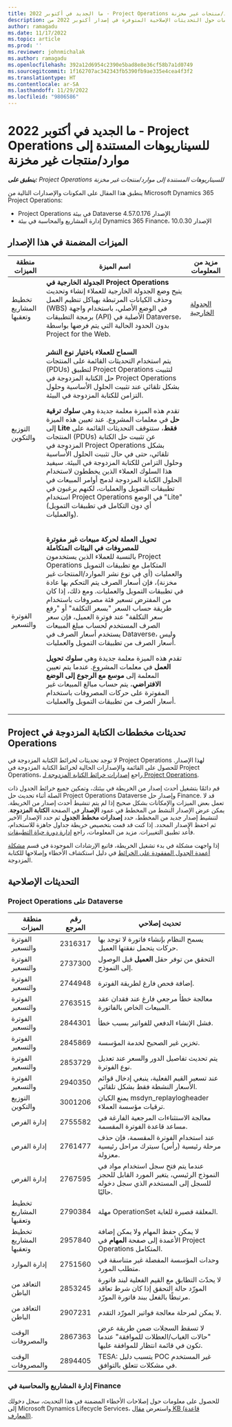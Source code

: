```yaml
---
title: ما الجديد في أكتوبر 2022 - Project Operations للسيناريوهات المستندة إلى موارد/منتجات غير مخزنة
description: يوفر هذا المقال معلومات حول التحديثات الإصلاحية المتوفرة في إصدار أكتوبر 2022 من Microsoft Dynamics 365 Project Operations للسيناريوهات المستندة إلى الموارد/المنتجات غير المخزنة.
author: ramagadu
ms.date: 11/17/2022
ms.topic: article
ms.prod: ''
ms.reviewer: johnmichalak
ms.author: ramagadu
ms.openlocfilehash: 392a12d6954c2390e5bad8e8e36cf58b7a1d0749
ms.sourcegitcommit: 1f162707ac342343fb5390fb9ae335e4cea4f3f2
ms.translationtype: HT
ms.contentlocale: ar-SA
ms.lasthandoff: 11/29/2022
ms.locfileid: "9806586"
---
```

# <a name="whats-new-october-2022---project-operations-for-resourcenon-stocked-based-scenarios"></a>ما الجديد في أكتوبر 2022 - Project Operations للسيناريوهات المستندة إلى موارد/منتجات غير مخزنة

_**ينطبق على:** Project Operations للسيناريوهات المستندة إلى موارد/منتجات غير مخزنة‬_

ينطبق هذا المقال على المكونات والإصدارات التالية من Microsoft Dynamics 365 Project Operations:

- Project Operations في بيئة Dataverse الإصدار 4.57.0.176
- إدارة المشاريع والمحاسبة في بيئة Dynamics 365 Finance، الإصدار 10.0.30

## <a name="features-included-in-this-release"></a>الميزات المضمنة في هذا الإصدار

| منطقة الميزات | اسم الميزة | مزيد من المعلومات |
| --- | --- | --- |
| تخطيط المشاريع وتعقبها | **الجدولة الخارجية في Project Operations**<br>يتيح وضع الجدولة الخارجية للعملاء إنشاء وتحديث وحذف الكيانات المرتبطة بهياكل تنظيم العمل (WBS) في الوضع الأصلي، باستخدام واجهة برمجة التطبيقات (API) الأصلية في Dataverse، بدون الحدود الحالية التي يتم فرضها بواسطة Project for the Web. | [الجدولة الخارجية](/dynamics365/project-operations/project-management/external-scheduling) |
| التوزيع والتكوين | <p>**السماح للعملاء باختيار نوع النشر**<br>يتم استخدام التحديثات القائمة على المنتجات (PDUs) لتطبيق Project Operations لتثبيت حل الكتابة المزدوجة في Project Operations بشكل تلقائي عند تثبيت الحلول الأساسية وحلول التزامن للكتابة المزدوجة في البيئة.</p><p>تقدم هذه الميزة معلمة جديدة وهي **سلوك ترقية حل** في معلمات المشروع. عند تعيين هذه الميزة إلى **Lite فقط**‬، ستتوقف التحديثات القائمة على المنتجات (PDUs) عن تثبيت حل الكتابة المزدوجة في Project Operations بشكل تلقائي، حتى في حال تثبيت الحلول الأساسية وحلول التزامن للكتابة المزدوجة في البيئة. سيفيد هذا السلوك العملاء الذين يخططون لاستخدام الحلول الكتابة المزدوجة لدمج أوامر المبيعات في تطبيقات التمويل والعمليات، لكنهم يرغبون في استخدام Project Operations في الوضع "Lite" (أي دون التكامل في تطبيقات التمويل والعمليات).</p> | |
| الفوترة والتسعير | <p>**تحويل العملة لحركة مبيعات غير مفوترة للمصروفات في البيئات المتكاملة**<br>بالنسبة للعملاء الذين يستخدمون Project Operations المتكامل مع تطبيقات التمويل والعمليات (أي في نوع نشر الموارد/المنتجات غير مخزنة)، فإن أسعار الصرف يتم التحكم بها عادة في تطبيقات التمويل والعمليات. ومع ذلك، إذا كان من المفترض تسعير فئة مصروفات باستخدام طريقة حساب السعر "بسعر التكلفة" أو "رفع سعر التكلفة" عند فوترة العميل، فإن سعر الصرف المستخدم لحساب مبلغ المبيعات يستخدم أسعار الصرف في Dataverse، وليس أسعار الصرف من تطبيقات التمويل والعمليات.</p><p>تقدم هذه الميزة معلمة جديدة وهي **سلوك تحويل العمل** في معلمات المشروع. عندما يتم تعيين المعلمة إلى **موسع مع الرجوع إلى الوضع الافتراضي**‬، يتم حساب مبالغ المبيعات غير المفوترة على حركات المصروفات باستخدام أسعار الصرف من تطبيقات التمويل والعمليات.</p> | |

## <a name="project-operations-dual-write-maps-updates"></a>تحديثات مخططات ‏‫الكتابة المزدوجة في Project Operations

لا توجد تحديثات لخرائط الكتابة المزدوجة في Project Operations لهذا الإصدار. للحصول على القائمة والإصدارات الحالية لخرائط الكتابة المزدوجة في Project Operations، راجع [إصدارات خرائط الكتابة المزدوجة لـ Project Operations](../environment/resource-dual-write-maps.md).

قم دائمًا بتشغيل أحدث إصدار من الخريطة في بيئتك، وتمكين جميع خرائط الجدول ذات الصلة أثناء تحديث حل Project Operations Dataverse وإصدار حل Finance. قد لا تعمل بعض الميزات والإمكانات بشكل صحيح إذا لم يتم تنشيط أحدث إصدار من الخريطة. يمكن عرض الإصدار النشط من المخطط في عمود **الإصدار** في الصفحة **الكتابة المزدوجة**. لتنشيط إصدار جديد من المخطط، حدد **إصدارات مخطط الجدول** ثم حدد الإصدار الأخير ثم احفظ الإصدار المحدد. إذا كنت قد قمت بتخصيص خريطة جداول جاهزة للاستخدام، فأعد تطبيق التغييرات. مزيد من المعلومات، راجع [إدارة دورة حياة التطبيقات](/dynamics365/fin-ops-core/dev-itpro/data-entities/dual-write/app-lifecycle-management).

إذا واجهت مشكلة في بدء تشغيل الخريطة، فاتبع الإرشادات الموجودة في قسم [مشكلة أعمدة الجدول المفقودة على الخرائط](/dynamics365/fin-ops-core/dev-itpro/data-entities/dual-write/dual-write-troubleshooting-finops-upgrades#missing-table-columns-issue-on-maps) في دليل استكشاف الأخطاء وإصلاحها للكتابة المزدوجة.

## <a name="quality-updates"></a>التحديثات الإصلاحية

### <a name="project-operations-on-dataverse"></a>Project Operations على Dataverse

| منطقة الميزات | رقم المرجع | تحديث إصلاحي |
| --- | --- | --- |
| الفوترة والتسعير | 2316317  | يسمح النظام بإنشاء فاتورة لا توجد بها حركات يتحمل نفقتها العميل. |
| الفوترة والتسعير | 2737300  | التحقق من توفر حقل **العميل** قبل الوصول إلى النموذج. |
| الفوترة والتسعير | 2744948  | إضافة فحص فارغ لطريقة الفوترة. |
| الفوترة والتسعير | 2763515  | معالجة خطأ مرجعي فارغ عند فقدان عقد المبيعات الخاص بالفاتورة. |
| الفوترة والتسعير | 2844301  | فشل الإنشاء الدفعي للفواتير بسبب خطأ. |
| الفوترة والتسعير | 2845869  | تخزين غير الصحيح لخدمة المؤسسة. |
| الفوترة والتسعير | 2853729  | يتم تحديث تفاصيل الدور والسعر عند تعديل نوع الفوترة. |
| الفوترة والتسعير | 2940350  | عند تسعير القيم الفعلية، ينبغي إدخال قوائم الأسعار النشطة فقط بشكل تلقائي. |
| التوزيع والتكوين | 3001206  | يمنع الكيان msdyn\_replaylogheader ترقيات مؤسسة العملاء. |
| إدارة الفرص | 2755582  | معالجة الاستثناءات المرجعية الفارغة في مساعد قاعدة الفوترة المقسمة. |
| إدارة الفرص | 2761477  | عند استخدام الفوترة المقسمة، فإن حذف مرحلة رئيسية (رأس) سيترك مراحل رئيسية معزولة‬. |
| إدارة الفرص | 2767595  | عندما يتم فتح سجل استخدام مواد في النموذج الرئيسي، يتغير المورد القابل للحجز للسجل إلى المستخدم الذي سجل دخوله حاليًا. |
| تخطيط المشاريع وتعقبها | 2790384  | مهلة OperationSet المعلقة قصيرة للغاية. |
| تخطيط المشاريع وتعقبها | 2957840  | لا يمكن حفظ المهام ولا يمكن إضافة الأعمدة إلى صفحة **المهام** في Project Operations المتكامل. |
| إدارة الموارد | 2751560  | وحدات المؤسسة المفضلة غير متناسقة في متطلب المورد. |
| التعاقد من الباطن | 2853245  | لا يحدّث التطابق مع القيم الفعلية لبند فاتورة المورّد حالة التحقق إذا كان شرط تعاقد مرتبطًا بالفعل ببند فاتورة المورّد. |
| التعاقد من الباطن | 2907231  | لا يمكن لمرحلة معالجة فواتير المورّد التقدم. |
| الوقت والمصروفات | 2867363  | لا تسقط السجلات ضمن طريقة عرض "حالات الغياب/العطلات للموافقة‬" عندما تكون في قائمة انتظار للموافقة عليها. |
| الوقت والمصروفات | 2894405  | TESA: يتسبب دليل POC غير المستخدم في مشكلات تتعلق بالتوافق. |

### <a name="project-management-and-accounting-in-finance"></a>إدارة المشاريع والمحاسبة في Finance

للحصول على معلومات حول إصلاحات الأخطاء المضمنة في هذا التحديث، سجل دخولك إلى Microsoft Dynamics Lifecycle Services، واستعرض [مقال KB (قاعدة المعارف)](https://fix.lcs.dynamics.com/Issue/Details?bugId=745468).
